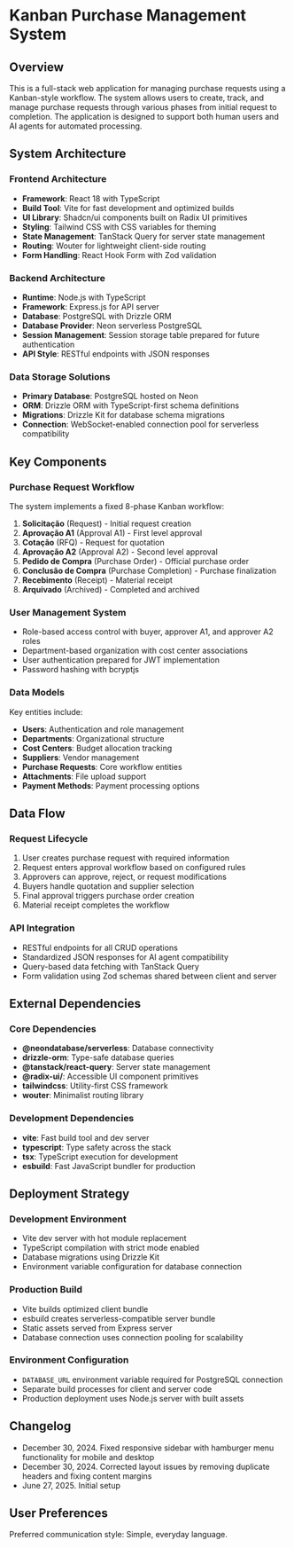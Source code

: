# Kanban Purchase Management System

## Overview

This is a full-stack web application for managing purchase requests using a Kanban-style workflow. The system allows users to create, track, and manage purchase requests through various phases from initial request to completion. The application is designed to support both human users and AI agents for automated processing.

## System Architecture

### Frontend Architecture
- **Framework**: React 18 with TypeScript
- **Build Tool**: Vite for fast development and optimized builds
- **UI Library**: Shadcn/ui components built on Radix UI primitives
- **Styling**: Tailwind CSS with CSS variables for theming
- **State Management**: TanStack Query for server state management
- **Routing**: Wouter for lightweight client-side routing
- **Form Handling**: React Hook Form with Zod validation

### Backend Architecture
- **Runtime**: Node.js with TypeScript
- **Framework**: Express.js for API server
- **Database**: PostgreSQL with Drizzle ORM
- **Database Provider**: Neon serverless PostgreSQL
- **Session Management**: Session storage table prepared for future authentication
- **API Style**: RESTful endpoints with JSON responses

### Data Storage Solutions
- **Primary Database**: PostgreSQL hosted on Neon
- **ORM**: Drizzle ORM with TypeScript-first schema definitions
- **Migrations**: Drizzle Kit for database schema migrations
- **Connection**: WebSocket-enabled connection pool for serverless compatibility

## Key Components

### Purchase Request Workflow
The system implements a fixed 8-phase Kanban workflow:
1. **Solicitação** (Request) - Initial request creation
2. **Aprovação A1** (Approval A1) - First level approval
3. **Cotação** (RFQ) - Request for quotation
4. **Aprovação A2** (Approval A2) - Second level approval
5. **Pedido de Compra** (Purchase Order) - Official purchase order
6. **Conclusão de Compra** (Purchase Completion) - Purchase finalization
7. **Recebimento** (Receipt) - Material receipt
8. **Arquivado** (Archived) - Completed and archived

### User Management System
- Role-based access control with buyer, approver A1, and approver A2 roles
- Department-based organization with cost center associations
- User authentication prepared for JWT implementation
- Password hashing with bcryptjs

### Data Models
Key entities include:
- **Users**: Authentication and role management
- **Departments**: Organizational structure
- **Cost Centers**: Budget allocation tracking
- **Suppliers**: Vendor management
- **Purchase Requests**: Core workflow entities
- **Attachments**: File upload support
- **Payment Methods**: Payment processing options

## Data Flow

### Request Lifecycle
1. User creates purchase request with required information
2. Request enters approval workflow based on configured rules
3. Approvers can approve, reject, or request modifications
4. Buyers handle quotation and supplier selection
5. Final approval triggers purchase order creation
6. Material receipt completes the workflow

### API Integration
- RESTful endpoints for all CRUD operations
- Standardized JSON responses for AI agent compatibility
- Query-based data fetching with TanStack Query
- Form validation using Zod schemas shared between client and server

## External Dependencies

### Core Dependencies
- **@neondatabase/serverless**: Database connectivity
- **drizzle-orm**: Type-safe database queries
- **@tanstack/react-query**: Server state management
- **@radix-ui/**: Accessible UI component primitives
- **tailwindcss**: Utility-first CSS framework
- **wouter**: Minimalist routing library

### Development Dependencies
- **vite**: Fast build tool and dev server
- **typescript**: Type safety across the stack
- **tsx**: TypeScript execution for development
- **esbuild**: Fast JavaScript bundler for production

## Deployment Strategy

### Development Environment
- Vite dev server with hot module replacement
- TypeScript compilation with strict mode enabled
- Database migrations using Drizzle Kit
- Environment variable configuration for database connection

### Production Build
- Vite builds optimized client bundle
- esbuild creates serverless-compatible server bundle
- Static assets served from Express server
- Database connection uses connection pooling for scalability

### Environment Configuration
- `DATABASE_URL` environment variable required for PostgreSQL connection
- Separate build processes for client and server code
- Production deployment uses Node.js server with built assets

## Changelog
- December 30, 2024. Fixed responsive sidebar with hamburger menu functionality for mobile and desktop
- December 30, 2024. Corrected layout issues by removing duplicate headers and fixing content margins
- June 27, 2025. Initial setup

## User Preferences

Preferred communication style: Simple, everyday language.